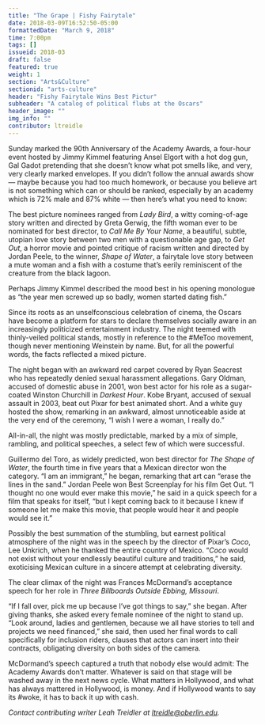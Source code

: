 ```yaml
---
title: "The Grape | Fishy Fairytale"
date: 2018-03-09T16:52:50-05:00
formattedDate: "March 9, 2018"
time: 7:00pm
tags: []
issueid: 2018-03
draft: false
featured: true
weight: 1 
section: "Arts&Culture"
sectionid: "arts-culture"
header: "Fishy Fairytale Wins Best Pictur"
subheader: "A catalog of political flubs at the Oscars"
header_image: ""
img_info: ""
contributor: ltreidle
---
```


Sunday marked the 90th Anniversary of the Academy Awards, a four-hour event hosted by Jimmy Kimmel featuring Ansel Elgort with a hot dog gun, Gal Gadot pretending that she doesn’t know what pot smells like, and very, very clearly marked envelopes. If you didn’t follow the annual awards show — maybe because you had too much homework, or because you believe art is not something which can or should be ranked, especially by an academy which is 72% male and 87% white — then here’s what you need to know: 

The best picture nominees ranged from *Lady Bird*, a witty coming-of-age story written and directed by Greta Gerwig, the fifth woman ever to be nominated for best director, to *Call Me By Your Name*, a beautiful, subtle, utopian love story between two men with a questionable age gap, to *Get Out*, a horror movie and pointed critique of racism written and directed by Jordan Peele, to the winner, *Shape of Water*, a fairytale love story between a mute woman and a fish with a costume that’s eerily reminiscent of the creature from the black lagoon. 

Perhaps Jimmy Kimmel described the mood best in his opening monologue as “the year men screwed up so badly, women started dating fish.” 

Since its roots as an unselfconscious celebration of cinema, the Oscars have become a platform for stars to declare themselves socially aware in an increasingly politicized entertainment industry. The night teemed with thinly-veiled political stands, mostly in reference to the #MeToo movement, though never mentioning Weinstein by name. But, for all the powerful words, the facts reflected a mixed picture. 

The night began with an awkward red carpet covered by Ryan Seacrest who has repeatedly denied sexual harassment allegations. Gary Oldman, accused of domestic abuse in 2001, won best actor for his role as a sugar-coated Winston Churchill in *Darkest Hour*. Kobe Bryant, accused of sexual assault in 2003, beat out Pixar for best animated short. And a white guy hosted the show, remarking in an awkward, almost unnoticeable aside at the very end of the ceremony, “I wish I were a woman, I really do.”

All-in-all, the night was mostly predictable, marked by a mix of simple, rambling, and political speeches, a select few of which were successful. 

Guillermo del Toro, as widely predicted, won best director for *The Shape of Water*, the fourth time in five years that a Mexican director won the category. “I am an immigrant,” he began, remarking that art can “erase the lines in the sand.” 
Jordan Peele won Best Screenplay for his film Get Out. “I thought no one would ever make this movie,” he said in a quick speech for a film that speaks for itself, “but I kept coming back to it because I knew if someone let me make this movie, that people would hear it and people would see it.”

Possibly the best summation of the stumbling, but earnest political atmosphere of the night was in the speech by the director of Pixar’s *Coco*, Lee Unkrich, when he thanked the entire country of Mexico. “*Coco* would not exist without your endlessly beautiful culture and traditions,” he said, exoticising Mexican culture in a sincere attempt at celebrating diversity.

The clear climax of the night was Frances McDormand’s acceptance speech for her role in *Three Billboards Outside Ebbing, Missouri*.

“If I fall over, pick me up because I’ve got things to say,” she began. After giving thanks, she asked every female nominee of the night to stand up. “Look around, ladies and gentlemen, because we all have stories to tell and projects we need financed,” she said, then used her final words to call specifically for inclusion riders, clauses that actors can insert into their contracts, obligating diversity on both sides of the camera. 

McDormand’s speech captured a truth that nobody else would admit: The Academy Awards don’t matter. Whatever is said on that stage will be washed away in the next news cycle. What matters in Hollywood, and what has always mattered in Hollywood, is money. And if Hollywood wants to say its #woke, it has to back it up with cash.

*Contact contributing writer Leah Treidler at ltreidle@oberlin.edu.*
